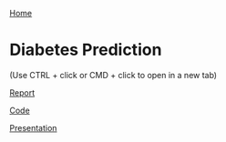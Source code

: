 [Home](https://llmechling.github.io/lara_mechling.github.io/)

# Diabetes Prediction

(Use CTRL + click or CMD + click to open in a new tab)

[Report](https://llmechling.github.io/lara_mechling.github.io/health_insurance_report.pdf)

[Code](https://llmechling.github.io/lara_mechling.github.io/docs/jupyter/Health_Insurance_Premiums.html)

[Presentation](https://llmechling.github.io/lara_mechling.github.io/health_insurance_presentation.pdf)


